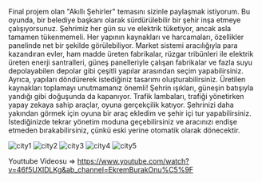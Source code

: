 Final projem olan "Akıllı Şehirler" temasını sizinle paylaşmak istiyorum. Bu oyunda, bir belediye başkanı olarak sürdürülebilir bir şehir inşa etmeye çalışıyorsunuz. Şehrimiz her gün su ve elektrik tüketiyor, ancak asla tamamen tükenmemeli. Her yapının kaynakları ve harcamaları, özellikler panelinde net bir şekilde görülebiliyor.
Market sistemi aracılığıyla para kazandıran evler, ham madde üreten fabrikalar, rüzgar tribünleri ile elektrik üreten enerji santralleri, güneş panelleriyle çalışan fabrikalar ve fazla suyu depolayabilen depolar gibi çeşitli yapılar arasından seçim yapabilirsiniz. Ayrıca, yapıları döndürerek istediğiniz tasarımı oluşturabilirsiniz. Üretilen kaynakları toplamayı unutmamanız önemli!
Şehrin ışıkları, güneşin batışıyla yandığı gibi doğuşunda da kapanıyor. Trafik lambaları, trafiği yönetirken yapay zekaya sahip araçlar, oyuna gerçekçilik katıyor. Şehrinizi daha yakından görmek için oyuna bir araç ekledim ve şehir içi tur yapabilirsiniz. İstediğinizde tekrar yönetim moduna geçebilirsiniz ve aracınızı endişe etmeden bırakabilirsiniz, çünkü eski yerine otomatik olarak dönecektir.


![city1](https://github.com/confused94/CityManager/assets/130155058/9741565b-811b-4c5c-9caa-56ca7c0a191a)
![city2](https://github.com/confused94/CityManager/assets/130155058/920ac741-df83-4436-a74c-dbf2eb7e3531)
![city3](https://github.com/confused94/CityManager/assets/130155058/3d926f3e-d8e1-4a06-9829-bc43a677d1b3)
![city4](https://github.com/confused94/CityManager/assets/130155058/a6a54edc-2592-48e0-a8e9-32f48dfc6764)
![city5](https://github.com/confused94/CityManager/assets/130155058/ee3f88f7-3658-44c1-a8a2-afe9223e5c34)

Youttube Videosu => https://www.youtube.com/watch?v=46f5UXIDLKg&ab_channel=EkremBurakOnu%C5%9F
